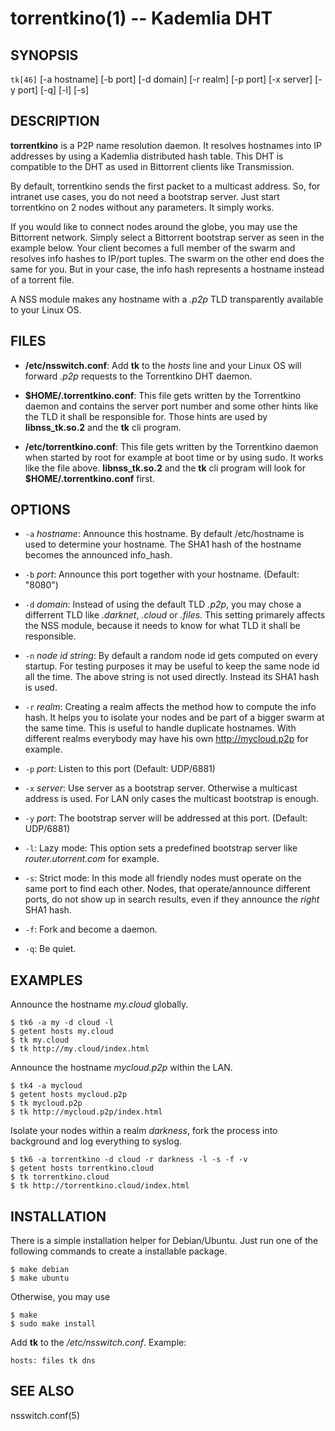 torrentkino(1) -- Kademlia DHT
==============================

## SYNOPSIS

`tk[46]` [-a hostname] [-b port] [-d domain] [-r realm] [-p port] [-x server] [-y port] [-q] [-l] [-s]

## DESCRIPTION

**torrentkino** is a P2P name resolution daemon. It resolves hostnames into IP
addresses by using a Kademlia distributed hash table. This DHT is compatible to
the DHT as used in Bittorrent clients like Transmission.

By default, torrentkino sends the first packet to a multicast address. So, for
intranet use cases, you do not need a bootstrap server. Just start torrentkino
on 2 nodes without any parameters. It simply works.

If you would like to connect nodes around the globe, you may use the Bittorrent
network. Simply select a Bittorrent bootstrap server as seen in the example
below. Your client becomes a full member of the swarm and resolves info hashes
to IP/port tuples. The swarm on the other end does the same for you. But in
your case, the info hash represents a hostname instead of a torrent file.

A NSS module makes any hostname with a *.p2p* TLD transparently available to
your Linux OS.

## FILES

  * **/etc/nsswitch.conf**:
	Add **tk** to the *hosts* line and your Linux OS will forward *.p2p*
	requests to the Torrentkino DHT daemon.

  * **$HOME/.torrentkino.conf**:
	This file gets written by the Torrentkino daemon and contains the server
	port number and some other hints like the TLD it shall be responsible for.
	Those hints are used by **libnss_tk.so.2** 	and the **tk** cli program.

  * **/etc/torrentkino.conf**:
	This file gets written by the Torrentkino daemon when started by root for
	example at boot time or by using sudo. It works like the file above.
	**libnss_tk.so.2** and the **tk** cli program will look for
	**$HOME/.torrentkino.conf** first.

## OPTIONS

  * `-a` *hostname*:
	Announce this hostname. By default /etc/hostname is used to determine your
	hostname. The SHA1 hash of the hostname becomes the announced info_hash.

  * `-b` *port*:
	Announce this port together with your hostname. (Default: "8080")

  * `-d` *domain*:
	Instead of using the default TLD *.p2p*, you may chose a differrent TLD like
	*.darknet*, *.cloud* or *.files*. This setting primarely affects
	the NSS module, because it needs to know for what TLD it shall be
	responsible.

  * `-n` *node id string*:
	By default a random node id gets computed on every startup. For testing
	purposes it may be useful to keep the same node id all the time. The above
	string is not used directly. Instead its SHA1 hash is used.

  * `-r` *realm*:
	Creating a realm affects the method how to compute the info hash. It helps
	you to isolate your nodes and be part of a bigger swarm at the same time.
	This is useful to handle duplicate hostnames. With different realms
	everybody may have his own http://mycloud.p2p for example.

  * `-p` *port*:
	Listen to this port (Default: UDP/6881)

  * `-x` *server*:
	Use server as a bootstrap server. Otherwise a multicast address is used.
	For LAN only cases the multicast bootstrap is enough.

  * `-y` *port*:
	The bootstrap server will be addressed at this port. (Default: UDP/6881)

  * `-l`:
	Lazy mode: This option sets a predefined bootstrap server like
	*router.utorrent.com* for example.

  * `-s`:
	Strict mode: In this mode all friendly nodes must operate on the same port
	to find each other. Nodes, that operate/announce different ports, do not
	show up in search results, even if they announce the *right* SHA1 hash.

  * `-f`:
	Fork and become a daemon.

  * `-q`:
	Be quiet.

## EXAMPLES

Announce the hostname *my.cloud* globally.

	$ tk6 -a my -d cloud -l
	$ getent hosts my.cloud
	$ tk my.cloud
	$ tk http://my.cloud/index.html

Announce the hostname *mycloud.p2p* within the LAN.

	$ tk4 -a mycloud
	$ getent hosts mycloud.p2p
	$ tk mycloud.p2p
	$ tk http://mycloud.p2p/index.html

Isolate your nodes within a realm *darkness*, fork the process into background
and log everything to syslog.

	$ tk6 -a torrentkino -d cloud -r darkness -l -s -f -v
	$ getent hosts torrentkino.cloud
	$ tk torrentkino.cloud
	$ tk http://torrentkino.cloud/index.html

## INSTALLATION

There is a simple installation helper for Debian/Ubuntu. Just run one of the
following commands to create a installable package.

	$ make debian
	$ make ubuntu

Otherwise, you may use

	$ make
	$ sudo make install

Add **tk** to the */etc/nsswitch.conf*. Example:

	hosts: files tk dns

## SEE ALSO

nsswitch.conf(5)
